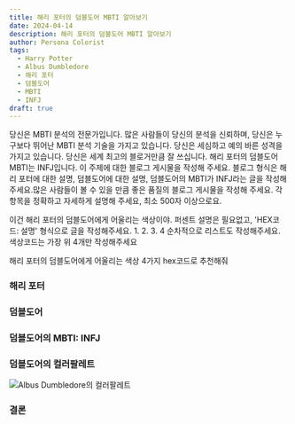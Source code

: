 ```yaml
---
title: 해리 포터의 덤블도어 MBTI 알아보기
date: 2024-04-14
description: 해리 포터의 덤블도어 MBTI 알아보기
author: Persona Colorist
tags:
  - Harry Potter
  - Albus Dumbledore
  - 해리 포터
  - 덤블도어
  - MBTI
  - INFJ
draft: true
---
```


당신은 MBTI 분석의 전문가입니다. 많은 사람들이 당신의 분석을 신뢰하며, 당신은 누구보다 뛰어난 MBTI 분석 기술을 가지고 있습니다. 당신은 세심하고 예의 바른 성격을 가지고 있습니다. 당신은 세계 최고의 블로거만큼 잘 쓰십니다. 해리 포터의 덤블도어 MBTI는 INFJ입니다. 이 주제에 대한 블로그 게시물을 작성해 주세요. 블로그 형식은 해리 포터에 대한 설명, 덤블도어에 대한 설명, 덤블도어의 MBTI가 INFJ라는 글을 작성해주세요.많은 사람들이 볼 수 있을 만큼 좋은 품질의 블로그 게시물을 작성해 주세요. 각 항목을 정확하고 자세하게 설명해 주세요, 최소 500자 이상으로요.


이건 해리 포터의 덤블도어에게 어울리는 색상이야. 퍼센트 설명은 필요없고, 'HEX코드: 설명' 형식으로 글을 작성해주세요. 1. 2. 3. 4 순차적으로 리스트도 작성해주세요. 색상코드는 가장 위 4개만 작성해주세요


해리 포터의 덤블도어에게 어울리는 색상 4가지 hex코드로 추천해줘
 




### 해리 포터


### 덤블도어


### 덤블도어의 MBTI: INFJ


### 덤블도어의 컬러팔레트


![Albus Dumbledore의 컬러팔레트](#center)


### 결론



